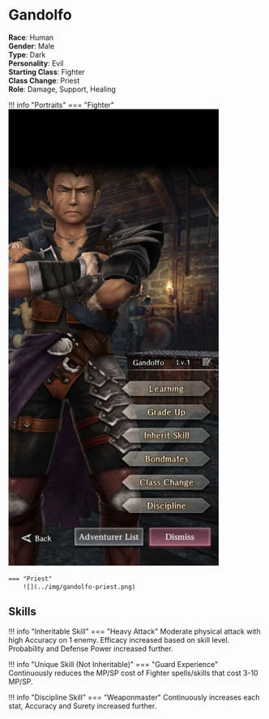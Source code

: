 # Gandolfo

**Race**: Human  
**Gender**: Male  
**Type**: Dark  
**Personality**: Evil  
**Starting Class**: Fighter  
**Class Change**: Priest  
**Role**: Damage, Support, Healing

!!! info "Portraits"
    === "Fighter"
        ![](../img/gandolfo-fighter.jpg)

    === "Priest"
        ![](../img/gandolfo-priest.png)

## Skills

!!! info "Inheritable Skill"
    === "Heavy Attack"
        Moderate physical attack with high Accuracy on 1 enemy. Efficacy increased based on skill level. Probability and Defense Power increased further.

!!! info "Unique Skill (Not Inheritable)"
    === "Guard Experience"
        Continuously reduces the MP/SP cost of Fighter spells/skills that cost 3-10 MP/SP.

!!! info "Discipline Skill"
    === "Weaponmaster"
        Continuously increases each stat, Accuracy and Surety increased further.
